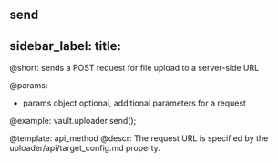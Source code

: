 send
---
sidebar_label: 
title: 
---          

@short: sends a POST request for file upload to a server-side URL 

@params:
* params 		object 			optional, additional parameters for a request


@example:
vault.uploader.send();

@template: api_method
@descr:
The request URL is specified by the uploader/api/target_config.md property.



